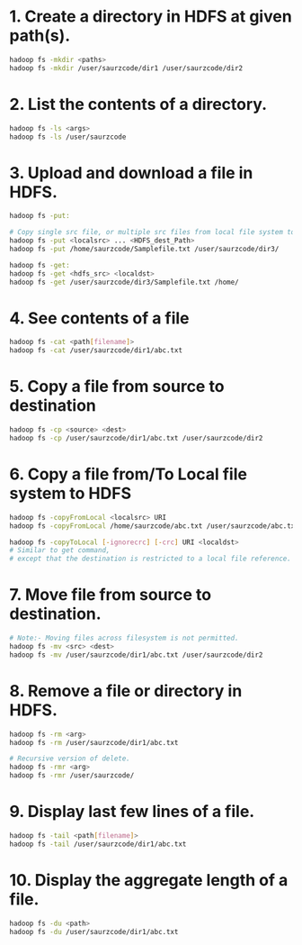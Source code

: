 # 1. Create a directory in HDFS at given path(s).

```bash
hadoop fs -mkdir <paths>
hadoop fs -mkdir /user/saurzcode/dir1 /user/saurzcode/dir2
```

# 2. List the contents of a directory.

```bash
hadoop fs -ls <args>
hadoop fs -ls /user/saurzcode
```

# 3. Upload and download a file in HDFS.

```bash
hadoop fs -put:

# Copy single src file, or multiple src files from local file system to the Hadoop data file system
hadoop fs -put <localsrc> ... <HDFS_dest_Path>
hadoop fs -put /home/saurzcode/Samplefile.txt /user/saurzcode/dir3/

hadoop fs -get:
hadoop fs -get <hdfs_src> <localdst>
hadoop fs -get /user/saurzcode/dir3/Samplefile.txt /home/
```

# 4. See contents of a file

```bash
hadoop fs -cat <path[filename]>
hadoop fs -cat /user/saurzcode/dir1/abc.txt
```

# 5. Copy a file from source to destination

```bash
hadoop fs -cp <source> <dest>
hadoop fs -cp /user/saurzcode/dir1/abc.txt /user/saurzcode/dir2
```

# 6. Copy a file from/To Local file system to HDFS

```bash
hadoop fs -copyFromLocal <localsrc> URI
hadoop fs -copyFromLocal /home/saurzcode/abc.txt /user/saurzcode/abc.txt

hadoop fs -copyToLocal [-ignorecrc] [-crc] URI <localdst>
# Similar to get command,
# except that the destination is restricted to a local file reference.
```

# 7. Move file from source to destination.

```bash
# Note:- Moving files across filesystem is not permitted.
hadoop fs -mv <src> <dest>
hadoop fs -mv /user/saurzcode/dir1/abc.txt /user/saurzcode/dir2
```

# 8. Remove a file or directory in HDFS.

```bash
hadoop fs -rm <arg>
hadoop fs -rm /user/saurzcode/dir1/abc.txt

# Recursive version of delete.
hadoop fs -rmr <arg>
hadoop fs -rmr /user/saurzcode/
```

# 9. Display last few lines of a file.

```bash
hadoop fs -tail <path[filename]>
hadoop fs -tail /user/saurzcode/dir1/abc.txt
```

# 10. Display the aggregate length of a file.

```bash
hadoop fs -du <path>
hadoop fs -du /user/saurzcode/dir1/abc.txt
```
